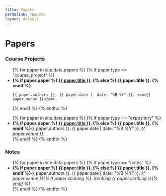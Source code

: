 ```yaml
---
title: Papers
permalink: /papers
layout: default
---
```


# Papers

### Course Projects

<ul>
{% for paper in site.data.papers %}
{% if paper.type == "course_project" %}
  <li>
    <strong>{% if paper.paper %}
      <a href="/papers/{{ paper.paper }}" target="_blank" class="text-dark">{{ paper.title }}</a>.
    {% else %}
      {{ paper.title }}.
    {% endif %}</strong>

    {{ paper.authors }}. {{ paper.date |  date: "%B %Y" }}. <em>{{ paper.venue }}</em>.
  </li>
{% endif %}
{% endfor %}
</ul>

<!-- ### Expository -->

<ul>
{% for paper in site.data.papers %}
{% if paper.type == "expository" %}
  <li>
    <strong>{% if paper.paper %}
      <a href="/papers/{{ paper.paper }}" target="_blank" class="text-dark">{{ paper.title }}</a>.
    {% else %}
      {{ paper.title }}.
    {% endif %}</strong>{{ paper.authors }}. {{ paper.date |  date: "%B %Y" }}. <em>{{ paper.venue }}</em>.
  </li>
{% endif %}
{% endfor %}
</ul>

### Notes

<ul>
{% for paper in site.data.papers %}
{% if paper.type == "notes" %}
  <li>
    <strong>{% if paper.paper %}
      <a href="/papers/{{ paper.paper }}" target="_blank" class="text-dark">{{ paper.title }}</a>.
    {% else %}
      {{ paper.title }}.
    {% endif %}</strong>{{ paper.authors }}. {{ paper.date |  date: "%B %Y" }}. <em>{{ paper.venue }}{% if paper.scribing %}. Scribing {{ paper.scribing }}{% endif %}</em>.
  </li>
{% endif %}
{% endfor %}
</ul>